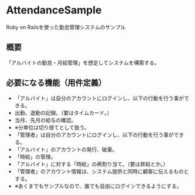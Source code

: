 # AttendanceSample
Ruby on Railsを使った勤怠管理システムのサンプル

## 概要
「アルバイトの勤怠・月給管理」を想定してシステムを構築する。

## 必要になる機能（用件定義）
- 「アルバイト」は自分のアカウントにログインし、以下の行動を行う事ができる。
 - 出勤、退勤の記録。（要はタイムカード。）
 - 当月、先月の給与の確認。
  - ※分単位は切り捨てとして扱う。
- 「管理者」は自分のアカウントにログインし、以下の行動を行う事ができる。
 - 「アルバイト」のアカウントの発行、破棄。
 - 「時給」の管理。
 - 「アルバイト」に対する「時給」の再割り当て。（要は昇給とか。）
- 「管理者」のアカウント情報は、システム提供と同時に顧客に伝えるものとする。
 - ※あくまでもサンプルなので、誰でも自由にログインできるようにする。
